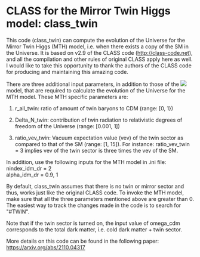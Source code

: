CLASS for the Mirror Twin Higgs model: class_twin
======================================

This code (class_twin) can compute the evolution of the Universe for 
the Mirror Twin Higgs (MTH) model, i.e. when there exists a copy of 
the SM in the Universe. It is based on v2.9 of the CLASS code 
(http://class-code.net), and all the compilation and other rules of original CLASS apply 
here as well. I would like to take this opportunity to thank the authors 
of the CLASS code for producing and maintaining this amazing code.

There are three additional input parameters, in addition to those of the <img src="https://render.githubusercontent.com/render/math?math=\Lambda\rm{CDM}"> model, that are required to calculate the evolution of the Universe
for the MTH model. These MTH specific parameters are:

1. r_all_twin: ratio of amount of twin baryons to CDM (range: [0, 1})

2. Delta_N_twin: contribution of twin radiation to relativistic degrees of freedom of the Universe (range: [0.001, 1])

3. ratio_vev_twin: Vacuum expectation value (vev) of the twin sector as compared to that of the SM (range: [1, 15]). For instance: ratio_vev_twin = 3 implies vev of the twin sector is three times the vev of the SM.

In addition, use the following inputs for the MTH model in .ini file:<br />
nindex_idm_dr =  2<br />
alpha_idm_dr =  0.9, 1

By default, class_twin assumes that there is no twin or mirror 
sector and thus, works just like the original CLASS code. To
invoke the MTH model, make sure that all the three parameters
mentioned above are greater than 0. The easiest way to track the 
changes made in the code is to search for "#TWIN".

Note that if the twin sector is turned on, the input value of omega_cdm 
corresponds to the total dark matter, i.e. cold dark matter + twin sector. 

More details on this code can be found in the following paper:
https://arxiv.org/abs/2110.04317
